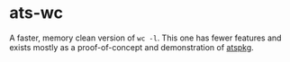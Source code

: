 # ats-wc

A faster, memory clean version of `wc -l`. This one has fewer features and
exists mostly as a proof-of-concept and demonstration of
[atspkg](http://hackage.haskell.org/package/ats-pkg).
